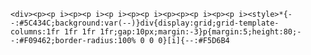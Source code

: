     <div><p><p i><p><p i><p i><p><p i><p><p><p i><p><p i><style>*{--:#5C434C;background:var(--)}div{display:grid;grid-template-columns:1fr 1fr 1fr 1fr;gap:10px;margin:-3}p{margin:5;height:80;--:#F09462;border-radius:100% 0 0 0}[i]{--:#F5D6B4
